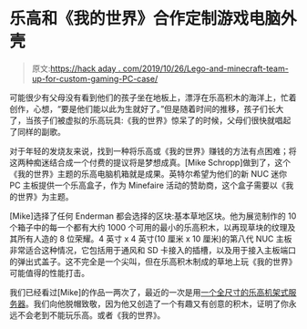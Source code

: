 # 乐高和《我的世界》合作定制游戏电脑外壳

> 原文:[https://hack aday . com/2019/10/26/Lego-and-minecraft-team-up-for-custom-gaming-PC-case/](https://hackaday.com/2019/10/26/lego-and-minecraft-team-up-for-custom-gaming-pc-case/)

可能很少有父母没有看到他们的孩子坐在地板上，漂浮在乐高积木的海洋上，忙着创作，心想，“要是他们能以此为生就好了。”但是随着时间的推移，孩子们长大了，当孩子们被虚拟的乐高玩具:《我的世界》惊呆了的时候，父母们很快就唱起了同样的副歌。

对于年轻的发烧友来说，找到一种将乐高或《我的世界》赚钱的方法有点困难；将这两种痴迷结合成一个付费的提议将是梦想成真。[Mike Schropp]做到了，这个《我的世界》主题的乐高电脑机箱就是成果。英特尔希望为他们的新 NUC 迷你 PC 主板提供一个乐高盒子，作为 Minefaire 活动的赞助商，这个盒子需要以《我的世界》为主题。

[Mike]选择了任何 Enderman 都会选择的区块:基本草地区块。他为展览制作的 10 个箱子中的每一个都有大约 1000 个可用的最小的乐高积木，以再现草块的纹理及其所有人造的 8 位荣耀。4 英寸 x 4 英寸(10 厘米 x 10 厘米)的第八代 NUC 主板非常适合这种情况，它包括用于通风和 SD 卡接入的插槽，以及用于接入主板端口的弹出式盖子。这不完全是一个尖叫，但在乐高积木制成的草地上玩《我的世界》可能值得的性能打击。

我们已经看过[Mike]的作品一两次了，最近的一次是用[一个全尺寸的乐高机架式服务器](https://hackaday.com/2019/09/11/custom-lego-server-case-looks-as-though-it-came-straight-from-a-data-center/)。我们向他脱帽致敬，因为他又创造了一个有趣又有创意的积木，证明了你永远不会老到不能玩乐高。或者《我的世界》。